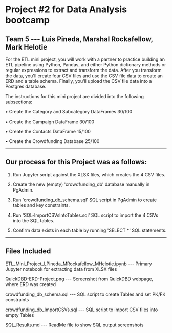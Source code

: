 # Project #2 for Data Analysis bootcamp
## Team 5 --- Luis Pineda, Marshal Rockafellow, Mark Helotie
  
For the ETL mini project, you will work with a partner to practice building an ETL pipeline using Python, Pandas, and either Python dictionary methods or regular expressions to extract and transform the data.  After you transform the data, you'll create four CSV files and use the CSV file data to create an ERD and a table schema. Finally, you’ll upload the CSV file data into a Postgres database.


The instructions for this mini project are divided into the following subsections:

•	Create the Category and Subcategory DataFrames	30/100

•	Create the Campaign DataFrame				30/100

•	Create the Contacts DataFrame				15/100

•	Create the Crowdfunding Database				25/100

----------------------------------------------------------------------------------------------------------------------------------------

## Our process for this Project was as follows:

1) Run Jupyter script against the XLSX files, which creates the 4 CSV files.

2) Create the new (empty) 'crowdfunding_db' database manually in PgAdmin.

3) Run 'crowdfunding_db_schema.sql' SQL script in PgAdmin to create tables and key constraints.

4) Run 'SQL-ImportCSVsIntoTables.sql' SQL script to import the 4 CSVs into the SQL tables.

5) Confirm data exists in each table by running 'SELECT *' SQL statements.

----------------------------------------------------------------------------------------------------------------------------------------

## Files Included

ETL_Mini_Project_LPineda_MRockafellow_MHelotie.ipynb --- Primary Jupyter notebook for extracting data from XLSX files

QuickDBD-ERD-Project.png --- Screenshot from QuickDBD webpage, where ERD was created

crowdfunding_db_schema.sql --- SQL script to create Tables and set PK/FK constraints

crowdfunding_db_ImportCSVs.sql --- SQL script to import CSV files into empty Tables

SQL_Results.md --- ReadMe file to show SQL output screenshots

